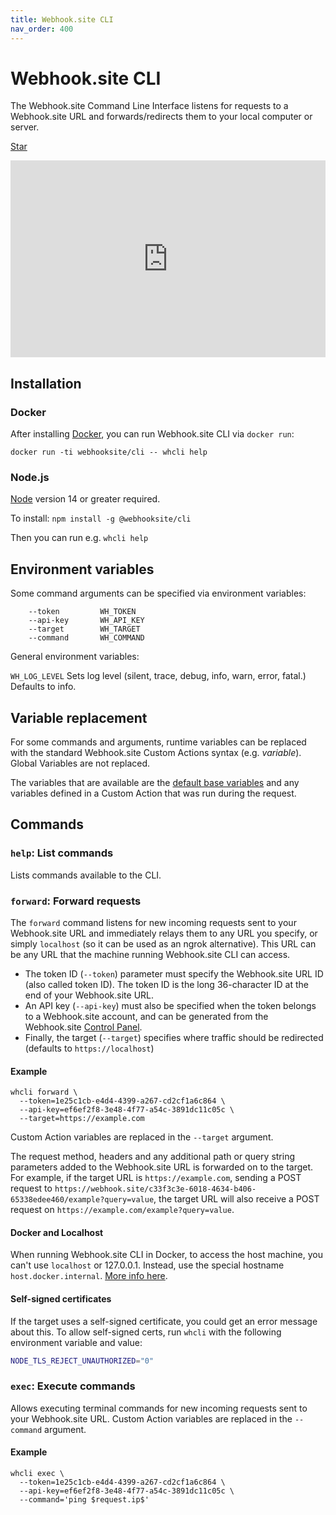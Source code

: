 ```yaml
---
title: Webhook.site CLI
nav_order: 400
---
```


# Webhook.site CLI

The Webhook.site Command Line Interface listens for requests to a Webhook.site URL and forwards/redirects them to your local computer or server.

<!-- Place this tag in your head or just before your close body tag. -->
<script async defer src="https://buttons.github.io/buttons.js"></script>
<!-- Place this tag where you want the button to render. -->
<a class="github-button" href="https://github.com/webhooksite/cli" data-color-scheme="no-preference: light; light: light; dark: dark;" data-icon="octicon-star" data-size="large" data-show-count="true" aria-label="Star webhooksite/cli on GitHub">Star</a>

<center><iframe width="100%" height="315" src="https://www.youtube.com/embed/XL_QdBFKt7w" frameborder="0" allow="accelerometer; autoplay; encrypted-media; gyroscope; picture-in-picture" allowfullscreen></iframe></center>

## Installation

### Docker

After installing [Docker](https://docs.docker.com/get-docker/), you can run Webhook.site CLI via `docker run`:

`docker run -ti webhooksite/cli -- whcli help`

### Node.js

[Node](https://nodejs.org/en/download) version 14 or greater required.

To install: `npm install -g @webhooksite/cli`

Then you can run e.g. `whcli help`

## Environment variables

Some command arguments can be specified via environment variables:

        --token         WH_TOKEN
        --api-key       WH_API_KEY
        --target        WH_TARGET
        --command       WH_COMMAND

General environment variables:

`WH_LOG_LEVEL` Sets log level (silent, trace, debug, info, warn, error, fatal.) Defaults to info.

## Variable replacement

For some commands and arguments, runtime variables can be replaced with the standard Webhook.site Custom Actions syntax (e.g. $variable$). Global Variables are not replaced.

The variables that are available are the [default base variables](/custom-actions/variables.html#base-variables) and any variables defined in a Custom Action that was run during the request.

## Commands

### `help`: List commands

Lists commands available to the CLI.

### `forward`: Forward requests

The `forward` command listens for new incoming requests sent to your Webhook.site URL and immediately relays them to any URL you specify, or simply `localhost` (so it can be used as an ngrok alternative). This URL can be any URL that the machine running Webhook.site CLI can access.

* The token ID (`--token`) parameter must specify the Webhook.site URL ID (also called token ID). The token ID is the long 36-character ID at the end of your Webhook.site URL.
* An API key (`--api-key`) must also be specified when the token belongs to a Webhook.site account, and can be generated from the Webhook.site [Control Panel](https://webhook.site/control-panel).
* Finally, the target (`--target`) specifies where traffic should be redirected (defaults to `https://localhost`)

#### Example

```shell
whcli forward \
  --token=1e25c1cb-e4d4-4399-a267-cd2cf1a6c864 \
  --api-key=ef6ef2f8-3e48-4f77-a54c-3891dc11c05c \ 
  --target=https://example.com
```

Custom Action variables are replaced in the `--target` argument.

The request method, headers and any additional path or query string parameters added to the Webhook.site URL is forwarded on to the target. For example, if the target URL is `https://example.com`, sending a POST request to `https://webhook.site/c33f3c3e-6018-4634-b406-65338edee460/example?query=value`, the target URL will also receive a POST request on `https://example.com/example?query=value`.

#### Docker and Localhost

When running Webhook.site CLI in Docker, to access the host machine, you can't use `localhost` or 127.0.0.1. Instead, use the special hostname `host.docker.internal`. [More info here](https://stackoverflow.com/a/67781603).

#### Self-signed certificates

If the target uses a self-signed certificate, you could get an error message about this. To allow self-signed certs, run `whcli` with the following environment variable and value:

```bash
NODE_TLS_REJECT_UNAUTHORIZED="0"
```

### `exec`: Execute commands

Allows executing terminal commands for new incoming requests sent to your Webhook.site URL. Custom Action variables are replaced in the `--command` argument.

#### Example

```shell
whcli exec \
  --token=1e25c1cb-e4d4-4399-a267-cd2cf1a6c864 \
  --api-key=ef6ef2f8-3e48-4f77-a54c-3891dc11c05c \ 
  --command='ping $request.ip$'
```